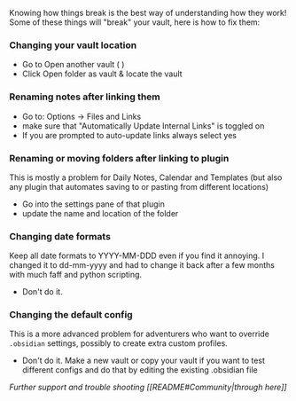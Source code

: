 
Knowing how things break is the best way of understanding how they work! Some of these things will "break" your vault, here is how to fix them:
### Changing your vault location 
- Go to Open another vault ( )
- Click Open folder as vault & locate the vault
### Renaming notes after linking them
- Go to: Options -> Files and Links
- make sure that "Automatically Update Internal Links" is toggled on
- If you are prompted to auto-update links always select yes
### Renaming  or moving folders after linking to plugin
This is mostly a problem for Daily Notes, Calendar and Templates (but also any plugin that automates saving to or pasting from different locations)
- Go into the settings pane of that plugin
- update the name and location of the folder
### Changing date formats
Keep all date formats to YYYY-MM-DDD even if you find it annoying. I changed it to dd-mm-yyyy and had to change it back after a few months with much faff and python scripting.
- Don't do it.
### Changing the default config 
This is a more advanced problem for adventurers who want to override `.obsidian` settings, possibly to create extra custom profiles.
- Don't do it. Make a new vault or copy your vault if you want to test different configs and do that by editing the existing .obsidian file

_Further support and trouble shooting [[README#Community|through here]]_


